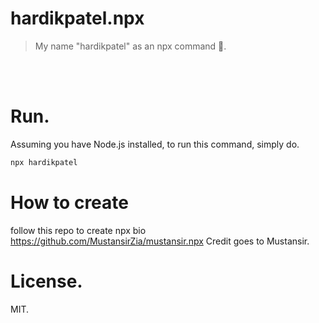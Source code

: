 # hardikpatel.npx

> My name "hardikpatel" as an npx command 🚀.

<br />
<br />

# Run.

Assuming you have Node.js installed, to run this command, simply do.

```sh
npx hardikpatel
```

# How to create

follow this repo to create npx bio
https://github.com/MustansirZia/mustansir.npx
Credit goes to Mustansir.

# License.

MIT.
